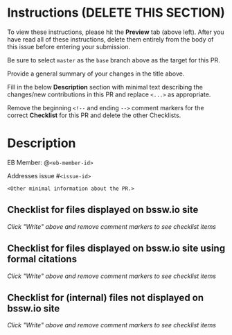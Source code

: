 # Instructions (DELETE THIS SECTION)

To view these instructions, please hit the **Preview** tab (above left). After you have read all of these instructions, delete them entirely from the body of this issue before entering your submission.

Be sure to select `master` as the `base` branch above as the target for this PR.

Provide a general summary of your changes in the title above.

Fill in the below **Description** section with minimal text describing the changes/new contributions in this PR and replace `<...>` as appropriate.

Remove the beginning `<!--` and ending `-->` comment markers for the correct **Checklist** for this PR and delete the other Checklists.


# Description

EB Member: @`<eb-member-id>`

Addresses issue #`<issue-id>`

`<Other minimal information about the PR.>`


## Checklist for files displayed on bssw.io site

*Click "Write" above and remove comment markers to see checklist items*

<!-- REMOVE THIS COMMENT MARKER IF USING BELOW CHECKLIST
* [ ] `@mention` the BSSw.io editorial board member `@<eb-member-id>` in **Description** above assigned to shepherd your PR.
* [ ] Add the `<issue-id>` in the **Description** above for the associated GitHub Issue.
* [ ] Assign this PR to the EB member `<eb-member-id>`.
* [ ] Assign this PR to the author of the PR `<pr-author-id>`.
* [ ] Add label `content: <content-type>` for the type of contribution.
* [ ] Add to Project `Content Development` (see [content development]).
* [ ] Inspect the content in the `*.md` file(s) as rendered in GitHub for this PR.
* [ ] Add one or more reviewers. [Optional]
* [ ] Add [meta-data] to the `*.md` file(s) (set `Publish: preview`).
* [ ] Add label `preview` (so PR branch will be merged to 'preview' branch and watch for possible merge failures).
* [ ] Rebuild [preview] site and confirm new content is there, renders correctly and is returned in searches.
* [ ] Make any final changes to the PR based on feedback.
* [ ] Rebuild [preview] site and re-confirm content looks correct.
* [ ] Ensure at least one reviewer signs off on the final changes.
* [ ] Change meta-data to `Publish: yes` and commit if fully ready to publish.
* [ ] Merge this PR (but keep PR in "Item Review" in [content development]).
* [ ] Verify new contribution shows up on [bssw.io] as expected.
* [ ] Move this PR from "Item Review" to "Done".
REMOVE THIS COMMENT MARKER IF USING ABOVE CHECKLIST -->


## Checklist for files displayed on bssw.io site using formal citations

*Click "Write" above and remove comment markers to see checklist items*

<!-- REMOVE THIS COMMENT MARKER IF USING BELOW CHECKLIST
* [ ] `@mention` the BSSw.io editorial board member `@<eb-member-id>` in **Description** above assigned to shepherd your PR.
* [ ] Add the `<issue-id>` in the **Description** above for the associated GitHub Issue.
* [ ] Assign this PR to the EB member `<eb-member-id>`.
* [ ] Assign this PR to the author of the PR `<pr-author-id>`.
* [ ] Add label `content: <content-type>` for the type of contribution.
* [ ] Add to Project `Content Development` (see [content development]).
* [ ] Inspect the content in the `*.md` file(s) as rendered in GitHub for this PR.
* [ ] Add one or more reviewers. [Optional]
* [ ] Add [meta-data] to the `*.md` file(s) (set `Publish: preview`).
* [ ] Ensure `wikize_refs.py -i <base>.md` is run and commit (see [wikize_refs.py]).
* [ ] Add label `preview` (so PR branch will be merged to 'preview' branch and watch for possible merge failures).
* [ ] Rebuild [preview] site and confirm new content is there, renders correctly and is returned in searches.
* [ ] Make any final changes to the PR based on feedback.
* [ ] Ensure `wikize_refs.py -i <base>.md` is run and commit.
* [ ] Rebuild [preview] site and re-confirm content looks correct.
* [ ] Ensure at least one reviewer signs off on the final changes.
* [ ] Change meta-data to `Publish: yes` and commit if fully ready to publish.
* [ ] Merge this PR (but keep PR in "Item Review" in [content development]).
* [ ] Verify new contribution shows up on [bssw.io] as expected.
* [ ] Move this PR from "Item Review" to "Done".
REMOVE THIS COMMENT MARKER IF USING ABOVE CHECKLIST -->


## Checklist for (internal) files not displayed on bssw.io site

*Click "Write" above and remove comment markers to see checklist items*

<!-- REMOVE THIS COMMENT MARKER IF USING BELOW CHECKLIST
* [ ] Set list of Reviewers (please at least one).
* [ ] Add to Project `BSSw Internal`.
* [ ] View the modified `*.md` files as rendered in GitHub.
* [ ] If changes are to the GitHub pages site under the `docs/` directory, consider viewing locally with Jekyll.
* [ ] Watch for PR check failures.
* [ ] Make any final changes to the PR based on feedback and review GitHub (and Jekyll) rendered files.
* [ ] Ensure at least one reviewer signs off on the changes.
* [ ] Once reviewer has approved and PR check pass, then merge the PR.
REMOVE THIS COMMENT MARKER IF USING ABOVE CHECKLIST -->


<!-- Standard links below, leave these! -->

[preview]: https://preview.bssw.io
[bssw.io]: https://bssw.io
[content development]: https://github.com/betterscientificsoftware/bssw.io/projects/3?
[meta-data]: https://betterscientificsoftware.github.io/bssw.io/bssw_styling_common.html#metadata-section
[wikize_refs.py]: https://github.com/betterscientificsoftware/bssw.io/blob/master/utils/README.md#wikize_refspy